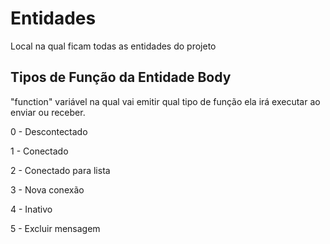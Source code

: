 # Entidades 

Local na qual ficam todas as entidades do projeto

## Tipos de Função da Entidade Body
"function" variável na qual vai emitir qual tipo de função ela irá executar ao enviar ou receber.

0 - Descontectado

1 - Conectado

2 - Conectado para lista

3 - Nova conexão 

4 - Inativo

5 - Excluir mensagem